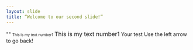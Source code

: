 ```yaml
---
layout: slide
title: “Welcome to our second slide!”
---
```

""
<font size="1"> This is my text number1</font> 
<font size="3"> This is my text number1</font> 
Your test
Use the left arrow to go back!

